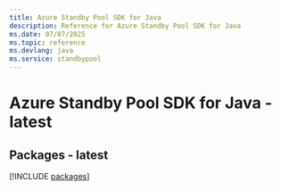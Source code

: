 ```yaml
---
title: Azure Standby Pool SDK for Java
description: Reference for Azure Standby Pool SDK for Java
ms.date: 07/07/2025
ms.topic: reference
ms.devlang: java
ms.service: standbypool
---
```

# Azure Standby Pool SDK for Java - latest
## Packages - latest
[!INCLUDE [packages](standby-pool-index.md)]